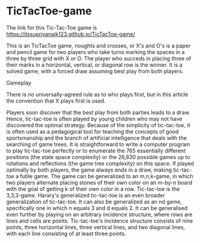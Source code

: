# TicTacToe-game

The link for this Tic-Tac-Toe game is https://itssupriyanaik123.github.io/TicTacToe-game/

This is an TicTacToe game, noughts and crosses, or X's and O's is a paper and pencil game for two players 
who take turns marking the spaces in a three by three grid with X or O.
The player who succeds in placing three of their marks in a horizontal, vertical, or diagonal row is the winner.
It is a solved game, with a forced draw assuming best play from both players.

Gameplay

There is no universally-agreed rule as to who plays first, but in this article the convention that X plays first is used.

Players soon discover that the best play from both parties leads to a draw. Hence, tic-tac-toe is often played by young 
children who may not have discovered the optimal strategy.
Because of the simplicity of tic-tac-toe, it is often used as a pedagogical tool for teaching the concepts of good 
sportsmanship and the branch of artificial intelligence that deals with the searching of game trees. 
It is straightforward to write a computer program to play tic-tac-toe perfectly or to enumerate the 765 essentially different 
positions (the state space complexity) or the 26,830 possible games up to rotations and reflections (the game tree complexity) on this space.
If played optimally by both players, the game always ends in a draw, making tic-tac-toe a futile game.
The game can be generalized to an m,n,k-game, in which two players alternate placing stones of their own color on an m-by-n
board with the goal of getting k of their own color in a row. Tic-tac-toe is the 3,3,3-game. Harary's generalized tic-tac-toe is
an even broader generalization of tic-tac-toe. It can also be generalized as an nd game, specifically one in which n equals 3 and d equals 2.
It can be generalised even further by playing on an arbitrary incidence structure, where rows are lines and cells are points.
Tic-tac-toe's incidence structure consists of nine points, three horizontal lines, three vertical lines, and two diagonal lines,
with each line consisting of at least three points.
